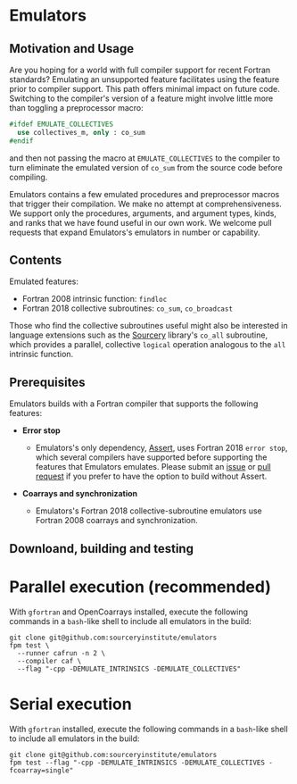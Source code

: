 Emulators
=========

Motivation and Usage
--------------------

Are you hoping for a world with full compiler support for recent Fortran
standards?  Emulating an unsupported feature facilitates using the feature prior
to compiler support.  This path offers minimal impact on future code. Switching
to the compiler's version of a feature might involve little more than toggling a
preprocessor macro:
```fortran
#ifdef EMULATE_COLLECTIVES
  use collectives_m, only : co_sum
#endif
```
and then not passing the macro at `EMULATE_COLLECTIVES` to the compiler to
turn eliminate the emulated version of `co_sum` from the source code before
compiling.

Emulators contains a few emulated procedures and preprocessor macros that
trigger their compilation.  We make no attempt at comprehensiveness. 
We support only the procedures, arguments, and argument types, kinds, 
and ranks that we have found useful in our own work.  We welcome pull 
requests that expand Emulators's emulators in number or capability.

Contents
--------
Emulated features:
* Fortran 2008 intrinsic function: `findloc`
* Fortran 2018 collective subroutines: `co_sum`, `co_broadcast`

Those who find the collective subroutines useful might also be interested
in language extensions such as the [Sourcery] library's `co_all` subroutine,
which provides a parallel, collective `logical` operation analogous to the
`all` intrinsic function.

Prerequisites
-------------
Emulators builds with a Fortran compiler that supports the following features:

* **Error stop**
   - Emulators's only dependency, [Assert], uses Fortran 2018 `error stop`,
     which several compilers have supported before supporting the features
     that Emulators emulates.  Please submit an [issue] or [pull request]
     if you prefer to have the option to build without Assert.

* **Coarrays and synchronization**
   - Emulators's Fortran 2018 collective-subroutine emulators use Fortran 2008
     coarrays and synchronization.

Downloand, building and testing
-------------------------------
# Parallel execution (recommended)
With `gfortran` and OpenCoarrays installed, execute the following commands in
a `bash`-like shell to include all emulators in the build:
```
git clone git@github.com:sourceryinstitute/emulators
fpm test \
  --runner cafrun -n 2 \
  --compiler caf \
  --flag "-cpp -DEMULATE_INTRINSICS -DEMULATE_COLLECTIVES"
```

# Serial execution
With `gfortran` installed, execute the following commands in
a `bash`-like shell to include all emulators in the build:
```
git clone git@github.com:sourceryinstitute/emulators
fpm test --flag "-cpp -DEMULATE_INTRINSICS -DEMULATE_COLLECTIVES -fcoarray=single"
```

[Sourcery]: https://github.com/sourceryinstitute/sourcery
[Assert]: https://github.com/sourceryinstitute/assert
[issue]: https://github.com/sourceryinstitute/hope/issues
[pull request]: https://github.com/sourceryinstitute/hope/pulls
[fpm]: https://github.com/fortran-lang/fpm
